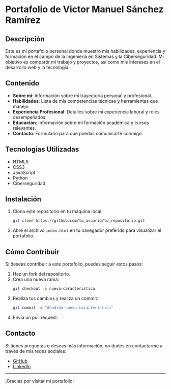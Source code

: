 # Portafolio de Victor Manuel Sánchez Ramírez

## Descripción
Este es mi portafolio personal donde muestro mis habilidades, experiencia y formación en el campo de la Ingeniería en Sistemas y la Ciberseguridad. Mi objetivo es compartir mi trabajo y proyectos, así como mis intereses en el desarrollo web y la tecnología.

## Contenido
- **Sobre mí**: Información sobre mi trayectoria personal y profesional.
- **Habilidades**: Lista de mis competencias técnicas y herramientas que manejo.
- **Experiencia Profesional**: Detalles sobre mi experiencia laboral y roles desempeñados.
- **Educación**: Información sobre mi formación académica y cursos relevantes.
- **Contacto**: Formulario para que puedas comunicarte conmigo.

## Tecnologías Utilizadas
- HTML5
- CSS3
- JavaScript
- Python
- Ciberseguridad

## Instalación
1. Clona este repositorio en tu máquina local:
    ```bash
    git clone https://github.com/tu_usuario/tu_repositorio.git
    ```

2. Abre el archivo `index.html` en tu navegador preferido para visualizar el portafolio.

## Cómo Contribuir
Si deseas contribuir a este portafolio, puedes seguir estos pasos:
1. Haz un fork del repositorio.
2. Crea una nueva rama:
    ```bash
    git checkout -b nueva-caracteristica
    ```
3. Realiza tus cambios y realiza un commit:
    ```bash
    git commit -m "Añadida nueva característica"
    ```
4. Envía un pull request.

## Contacto
Si tienes preguntas o deseas más información, no dudes en contactarme a través de mis redes sociales:
- [GitHub](https://github.com)
- [LinkedIn](https://www.linkedin.com/in/victor-manuel-sánchez-ramirez)
  
---

¡Gracias por visitar mi portafolio!
